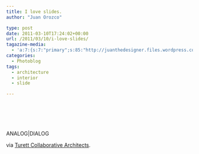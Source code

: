 ```yaml
---
title: I love slides.
author: "Juan Orozco" 

type: post
date: 2011-03-10T17:24:02+00:00
url: /2011/03/10/i-love-slides/
tagazine-media:
  - 'a:7:{s:7:"primary";s:85:"http://juanthedesigner.files.wordpress.com/2011/03/tumblr_lhswznoyvx1qf0xk3o1_500.jpg";s:6:"images";a:1:{s:85:"http://juanthedesigner.files.wordpress.com/2011/03/tumblr_lhswznoyvx1qf0xk3o1_500.jpg";a:6:{s:8:"file_url";s:85:"http://juanthedesigner.files.wordpress.com/2011/03/tumblr_lhswznoyvx1qf0xk3o1_500.jpg";s:5:"width";s:3:"450";s:6:"height";s:3:"674";s:4:"type";s:5:"image";s:4:"area";s:6:"303300";s:9:"file_path";s:0:"";}}s:6:"videos";a:0:{}s:11:"image_count";s:1:"1";s:6:"author";s:7:"8033531";s:7:"blog_id";s:8:"17975075";s:9:"mod_stamp";s:19:"2011-03-10 18:24:02";}'
categories:
  - Photoblog
tags:
  - architecture
  - interior
  - slide

---
```

&nbsp;

<p style="text-align:center;">
  <a href="http://notes.analogdialog.com/post/3745201382"><img src='http://juanthedesigner.files.wordpress.com/2011/03/tumblr_lhswznoyvx1qf0xk3o1_500.jpg?w=580' alt='' data-recalc-dims="1" /></a>
</p>

&nbsp;

ANALOG|DIALOG

via [Turett Collaborative Architects][1].

 [1]: http://notes.analogdialog.com/post/3745201382